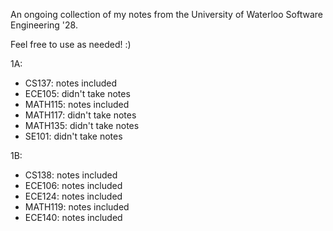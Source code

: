 An ongoing collection of my notes from the University of Waterloo Software Engineering '28.

Feel free to use as needed! :)

1A:
- CS137: notes included
- ECE105: didn't take notes
- MATH115: notes included
- MATH117: didn't take notes
- MATH135: didn't take notes
- SE101: didn't take notes

1B:
- CS138: notes included
- ECE106: notes included
- ECE124: notes included
- MATH119: notes included
- ECE140: notes included